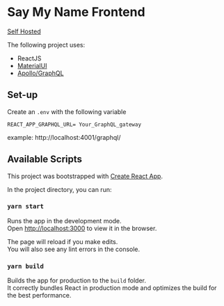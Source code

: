 # Say My Name Frontend

[Self Hosted](https://saymyname.tk)

The following project uses:
- ReactJS
- [MaterialUI](https://material-ui.com/)
- [Apollo/GraphQL](https://www.apollographql.com/)

## Set-up
Create an ```.env``` with the following variable
```
REACT_APP_GRAPHQL_URL= Your_GraphQL_gateway

```
example: http://localhost:4001/graphql/

## Available Scripts

This project was bootstrapped with [Create React App](https://github.com/facebook/create-react-app).

In the project directory, you can run:

### `yarn start`

Runs the app in the development mode.<br />
Open [http://localhost:3000](http://localhost:3000) to view it in the browser.

The page will reload if you make edits.<br />
You will also see any lint errors in the console.

### `yarn build`

Builds the app for production to the `build` folder.<br />
It correctly bundles React in production mode and optimizes the build for the best performance.
